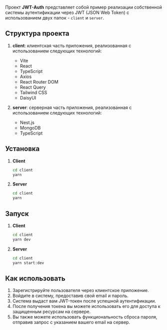 Проект **JWT-Auth** представляет собой пример реализации собственной системы аутентификации через JWT (JSON Web Token) с использованием двух папок - `client` и `server`.

## Структура проекта

1. **client**: клиентская часть приложения, реализованная с использованием следующих технологий:
    - Vite
    - React
    - TypeScript
    - Axios
    - React Router DOM
    - React Query
    - Tailwind CSS
    - DaisyUI

2. **server**: серверная часть приложения, реализованная с использованием следующих технологий:
    - Nest.js
    - MongoDB
    - TypeScript

## Установка

1. **Client**

   ```bash
   cd client
   yarn

2. **Server**

   ```bash
   cd client
   yarn

## Запуск

1. **Client**

   ```bash
   cd client
   yarn dev

2. **Server**

   ```bash
   cd client
   yarn start:dev

## Как использовать
1. Зарегистрируйте пользователя через клиентское приложение.
2. Войдите в систему, предоставив свой email и пароль.
3. Система выдаст вам JWT-токен после успешной аутентификации.
4. После получения токена вы можете использовать его для доступа к защищенным ресурсам на сервере.
5. Вы также можете использовать функциональность сброса пароля, отправив запрос с указанием вашего email на сервер.

